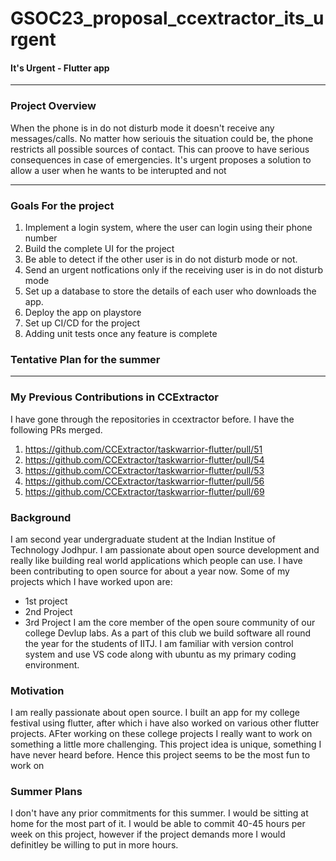 # GSOC23_proposal_ccextractor_its_urgent
#### It's Urgent - Flutter app

---

### Project Overview 
When the phone is in do not disturb mode it doesn't receive any messages/calls. No matter how seriouis the situation could be, the phone restricts all possible sources of contact. This can proove to have serious consequences in case of emergencies. It's urgent proposes a solution to allow a user when he wants to be interupted and not

---

### Goals For the project

1. Implement a login system, where the user can login using their phone number 
2. Build the complete UI for the project 
3. Be able to detect if the other user is in do not disturb mode or not.
4. Send an urgent notfications only if the receiving user is in do not disturb mode
5. Set up a database to store the details of each user who downloads the app.
6. Deploy the app on playstore
7. Set up CI/CD for the project
8. Adding unit tests once any feature is complete

### Tentative Plan for the summer

---

### My Previous Contributions in CCExtractor 
I have gone through the repositories in ccextractor before. I have the following PRs merged.
1. https://github.com/CCExtractor/taskwarrior-flutter/pull/51
2. https://github.com/CCExtractor/taskwarrior-flutter/pull/54
3. https://github.com/CCExtractor/taskwarrior-flutter/pull/53
4. https://github.com/CCExtractor/taskwarrior-flutter/pull/56
5. https://github.com/CCExtractor/taskwarrior-flutter/pull/69

### Background 
I am second year undergraduate student at the Indian Institue of Technology Jodhpur. I am passionate about open source development and really like building real world applications which people can use. I have been contributing to open source for about a year now. Some of my projects which I have worked upon are:
- 1st project
- 2nd Project
- 3rd Project
I am the core member of the open soure community of our college Devlup labs. As a part of this club we build software all round the year for the students of IITJ. I am familiar with version control system and use VS code along with ubuntu as my primary coding environment. 


### Motivation
I am really passionate about open source. I built an app for my college festival using flutter, after which i have also worked on various other flutter projects. AFter working on these college projects I really want to work on something a little more challenging. This project idea is unique, something I have never heard before. Hence this project seems to be the most fun to work on


### Summer Plans
I don't have any prior commitments for this summer. I would be sitting at home for the most part of it. I would be able to commit 40-45 hours per week on this project, however if the project demands more I would definitley be willing to put in more hours. 

